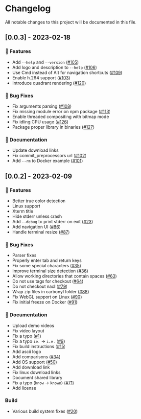 # Changelog

All notable changes to this project will be documented in this file.

## [0.0.3] - 2023-02-18

### 🚀 Features

- Add `--help` and `--version` ([#105](https://github.com/fathyb/carbonyl/issues/105))
- Add logo and description to `--help` ([#106](https://github.com/fathyb/carbonyl/issues/106))
- Use Cmd instead of Alt for navigation shortcuts ([#109](https://github.com/fathyb/carbonyl/issues/109))
- Enable h.264 support ([#103](https://github.com/fathyb/carbonyl/issues/103))
- Introduce quadrant rendering ([#120](https://github.com/fathyb/carbonyl/issues/120))

### 🐛 Bug Fixes

- Fix arguments parsing ([#108](https://github.com/fathyb/carbonyl/issues/108))
- Fix missing module error on npm package ([#113](https://github.com/fathyb/carbonyl/issues/113))
- Enable threaded compositing with bitmap mode
- Fix idling CPU usage ([#126](https://github.com/fathyb/carbonyl/issues/126))
- Package proper library in binaries ([#127](https://github.com/fathyb/carbonyl/issues/127))

### 📖 Documentation

- Update download links
- Fix commit_preprocessors url ([#102](https://github.com/fathyb/carbonyl/issues/102))
- Add `--rm` to Docker example ([#101](https://github.com/fathyb/carbonyl/issues/101))

## [0.0.2] - 2023-02-09

### 🚀 Features

- Better true color detection
- Linux support
- Xterm title
- Hide stderr unless crash
- Add `--debug` to print stderr on exit ([#23](https://github.com/fathyb/carbonyl/issues/23))
- Add navigation UI ([#86](https://github.com/fathyb/carbonyl/issues/86))
- Handle terminal resize ([#87](https://github.com/fathyb/carbonyl/issues/87))

### 🐛 Bug Fixes

- Parser fixes
- Properly enter tab and return keys
- Fix some special characters ([#35](https://github.com/fathyb/carbonyl/issues/35))
- Improve terminal size detection ([#36](https://github.com/fathyb/carbonyl/issues/36))
- Allow working directories that contain spaces ([#63](https://github.com/fathyb/carbonyl/issues/63))
- Do not use tags for checkout ([#64](https://github.com/fathyb/carbonyl/issues/64))
- Do not checkout nacl ([#79](https://github.com/fathyb/carbonyl/issues/79))
- Wrap zip files in carbonyl folder ([#88](https://github.com/fathyb/carbonyl/issues/88))
- Fix WebGL support on Linux ([#90](https://github.com/fathyb/carbonyl/issues/90))
- Fix initial freeze on Docker ([#91](https://github.com/fathyb/carbonyl/issues/91))

### 📖 Documentation

- Upload demo videos
- Fix video layout
- Fix a typo ([#1](https://github.com/fathyb/carbonyl/issues/1))
- Fix a typo `ie.` -> `i.e.` ([#9](https://github.com/fathyb/carbonyl/issues/9))
- Fix build instructions ([#15](https://github.com/fathyb/carbonyl/issues/15))
- Add ascii logo
- Add comparisons ([#34](https://github.com/fathyb/carbonyl/issues/34))
- Add OS support ([#50](https://github.com/fathyb/carbonyl/issues/50))
- Add download link
- Fix linux download links
- Document shared library
- Fix a typo (`know` -> `known`) ([#71](https://github.com/fathyb/carbonyl/issues/71))
- Add license

### Build

- Various build system fixes ([#20](https://github.com/fathyb/carbonyl/issues/20))

